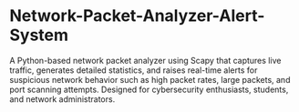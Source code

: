 # Network-Packet-Analyzer-Alert-System
A Python-based network packet analyzer using Scapy that captures live traffic, generates detailed statistics, and raises real-time alerts for suspicious network behavior such as high packet rates, large packets, and port scanning attempts. Designed for cybersecurity enthusiasts, students, and network administrators.

